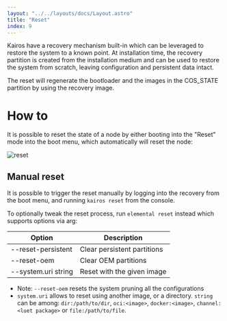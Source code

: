 ```yaml
---
layout: "../../layouts/docs/Layout.astro"
title: "Reset"
index: 9
---
```


Kairos have a recovery mechanism built-in which can be leveraged to restore the system to a known point. At installation time, the recovery partition is created from the installation medium and can be used to restore the system from scratch, leaving configuration and persistent data intact.

The reset will regenerate the bootloader and the images in the COS_STATE partition by using the recovery image.

# How to

It is possible to reset the state of a node by either booting into the "Reset" mode into the boot menu, which automatically will reset the node:

![reset](https://user-images.githubusercontent.com/2420543/191941281-573e2bed-f66c-48db-8c46-e8034417539e.gif?classes=border,shadow)

## Manual reset

It is possible to trigger the reset manually by logging into the recovery from the boot menu, and running `kairos reset` from the console.

To optionally tweak the reset process, run `elemental reset` instead which supports options via arg:

| Option              | Description                 |
| ------------------- | --------------------------- |
| --reset-persistent  | Clear persistent partitions |
| --reset-oem         | Clear OEM partitions        |
| --system.uri string | Reset with the given image  |

- Note: `--reset-oem` resets the system pruning all the configurations
- `system.uri` allows to reset using another image, or a directory.
  `string` can be among: `dir:/path/to/dir`, `oci:<image>`, `docker:<image>`, `channel:<luet package>` or `file:/path/to/file`.
